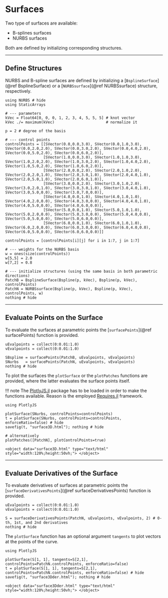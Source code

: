 
# Surfaces

Two type of surfaces are available:
- B-splines surfaces
- NURBS surfaces

Both are defined by initializing corresponding structures.

---
## Define Structures

NURBS and B-spline surfaces are defined by initializing a [`BsplineSurface`](@ref BsplineSurface) or a [`NURBSsurface`](@ref NURBSsurface) structure, respectively.

```@example surfaces
using NURBS # hide
using StaticArrays

# --- parameters
kVec = Float64[0, 0, 0, 1, 2, 3, 4, 5, 5, 5] # knot vector
kVec ./= maximum(kVec)                       # normalize it

p = 2 # degree of the basis

# --- control points
controlPoints = [[SVector(0.0,0.0,3.0), SVector(0.0,1.0,3.0), SVector(0.0,2.0,2.0), SVector(0.0,3.0,2.0), SVector(0.0,4.0,2.0), SVector(0.0,5.0,2.0), SVector(0.0,6.0,2.0)],
                 [SVector(1.0,0.0,3.0), SVector(1.0,1.0,3.0), SVector(1.0,2.0,2.0), SVector(1.0,3.0,2.0), SVector(1.0,4.0,2.0), SVector(1.0,5.0,2.0), SVector(1.0,6.0,2.0)],
                 [SVector(2.0,0.0,2.0), SVector(2.0,1.0,2.0), SVector(2.0,2.0,1.0), SVector(2.0,3.0,1.0), SVector(2.0,4.0,1.0), SVector(2.0,5.0,1.0), SVector(2.0,6.0,1.0)],
                 [SVector(3.0,0.0,2.0), SVector(3.0,1.0,2.0), SVector(3.0,2.0,1.0), SVector(3.0,3.0,1.0), SVector(3.0,4.0,1.0), SVector(3.0,5.0,0.0), SVector(3.0,7.0,0.0)],
                 [SVector(4.0,0.0,1.0), SVector(4.0,1.0,1.0), SVector(4.0,2.0,0.0), SVector(4.0,3.0,0.0), SVector(4.0,4.0,1.0), SVector(4.0,5.0,0.0), SVector(4.0,6.0,0.0)],
                 [SVector(5.0,0.0,1.0), SVector(5.0,1.0,1.0), SVector(5.0,2.0,0.0), SVector(5.0,3.0,0.0), SVector(5.0,4.0,0.0), SVector(5.0,5.0,0.0), SVector(5.0,6.0,0.0)],
                 [SVector(6.0,0.0,1.0), SVector(6.0,1.0,1.0), SVector(6.0,2.0,0.0), SVector(6.0,3.0,0.0), SVector(6.0,4.0,0.0), SVector(6.0,5.0,0.0), SVector(6.0,6.0,0.0)]]

controlPoints = [controlPoints[i][j] for i in 1:7, j in 1:7]

# --- weights for the NURBS basis
w = ones(size(controlPoints)) 
w[5,5] = 2.0
w[7,2] = 0.8

# --- initialize structures (using the same basis in both parametric directions)
PatchB = BsplineSurface(Bspline(p, kVec), Bspline(p, kVec), controlPoints) 
PatchN = NURBSsurface(Bspline(p, kVec), Bspline(p, kVec), controlPoints, w)
nothing # hide
```

---
## Evaluate Points on the Surface

To evaluate the surfaces at parametric points the [`surfacePoints`](@ref surfacePoints) function is provided. 

```@example surfaces
uEvalpoints = collect(0:0.01:1.0)
vEvalpoints = collect(0:0.01:1.0)

SBspline = surfacePoints(PatchB, uEvalpoints, vEvalpoints)
SNurbs   = surfacePoints(PatchN, uEvalpoints, vEvalpoints)
nothing # hide
```

To plot the surfaces the `plotSurface` or the `plotPatches` functions are provided, where the latter evaluates the surface points itself.

!!! note
    The [PlotlyJS.jl](https://github.com/JuliaPlots/PlotlyJS.jl) package has to be loaded in order to make the functions available. Reason is the employed [Requires.jl](https://github.com/JuliaPackaging/Requires.jl) framework.

```@example surfaces
using PlotlyJS

plotSurface(SNurbs, controlPoints=controlPoints)
t = plotSurface(SNurbs, controlPoints=controlPoints, enforceRatio=false) # hide
savefig(t, "surface3D.html"); nothing # hide

# alternatively
plotPatches([PatchN], plotControlPoints=true)
```

```@raw html
<object data="surface3D.html" type="text/html"  style="width:120%;height:50vh;"> </object>
```

---
## Evaluate Derivatives of the Surface

To evaluate derivatives of surfaces at parametric points the [`surfaceDerivativesPoints`](@ref surfaceDerivativesPoints) function is provided.

```@example surfaces
uEvalpoints = collect(0:0.01:1.0)
vEvalpoints = collect(0:0.01:1.0)

S = surfaceDerivativesPoints(PatchN, uEvalpoints, vEvalpoints, 2) # 0-th, 1st, and 2nd derivatives
nothing # hide
```

The `plotSurface` function has an optional argument `tangents` to plot vectors at the points of the curve.

```@example surfaces
using PlotlyJS

plotSurface(S[1, 1], tangents=S[2,1], controlPoints=PatchN.controlPoints, enforceRatio=false)
t = plotSurface(S[1, 1], tangents=S[2,1], controlPoints=PatchN.controlPoints, enforceRatio=false) # hide
savefig(t, "surface3Dder.html"); nothing # hide
```

```@raw html
<object data="surface3Dder.html" type="text/html"  style="width:120%;height:50vh;"> </object>
```